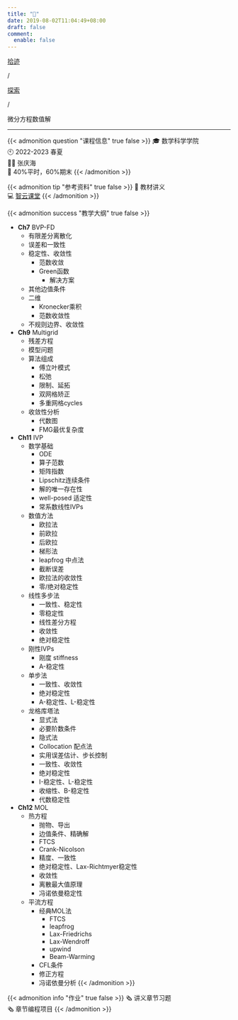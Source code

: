 ```yaml
---
title: "🏫"
date: 2019-08-02T11:04:49+08:00
draft: false
comment:
  enable: false
---
```


<div class="nav-tab">
  <a href="../../../cages"><p class="not">拾迹</p></a><p class="not">/</p>
  <a href="../"><p class="not">探索</p></a>
  <p class="now">/</p><p class="now">微分方程数值解</p>
</div>

---

{{< admonition question "课程信息" true false >}}
🎓 数学科学学院<br>
🕙 2022-2023 春夏<br>
🧑‍🏫 张庆海<br>
📝 40%平时，60%期末
{{< /admonition >}}

{{< admonition tip "参考资料" true false >}}
📑 教材讲义<br>
💻 [智云课堂](https://classroom.zju.edu.cn/coursedetail?course_id=51564&tenant_code=112)
{{< /admonition >}}

{{< admonition success "教学大纲" true false >}}
- **Ch7** BVP-FD
    - 有限差分离散化
    - 误差和一致性
    - 稳定性、收敛性
        - 范数收敛
        - Green函数
            - 解决方案
    - 其他边值条件
    - 二维
        - Kronecker乘积
        - 范数收敛性
    - 不规则边界、收敛性
- **Ch9** Multigrid
    - 残差方程
    - 模型问题
    - 算法组成
        - 傅立叶模式
        - 松弛
        - 限制、延拓
        - 双网格矫正
        - 多重网格cycles
    - 收敛性分析
        - 代数图
        - FMG最优复杂度
- **Ch11** IVP
    - 数学基础
        - ODE
        - 算子范数
        - 矩阵指数
        - Lipschitz连续条件
        - 解的唯一存在性
        - well-posed 适定性
        - 常系数线性IVPs
    - 数值方法
        - 欧拉法
        - 前欧拉
        - 后欧拉
        - 梯形法
        - leapfrog 中点法
        - 截断误差
        - 欧拉法的收敛性
        - 零/绝对稳定性
    - 线性多步法
        - 一致性、稳定性
        - 零稳定性
        - 线性差分方程
        - 收敛性
        - 绝对稳定性
    - 刚性IVPs
        - 刚度 stiffness
        - A-稳定性
    - 单步法
        - 一致性、收敛性
        - 绝对稳定性
        - A-稳定性、L-稳定性
    - 龙格库塔法
        - 显式法
        - 必要阶数条件
        - 隐式法
        - Collocation 配点法
        - 实用误差估计、步长控制
        - 一致性、收敛性
        - 绝对稳定性
        - I-稳定性、L-稳定性
        - 收缩性、B-稳定性
        - 代数稳定性
- **Ch12** MOL
    - 热方程
        - 抛物、导出
        - 边值条件、精确解
        - FTCS
        - Crank-Nicolson
        - 精度、一致性
        - 绝对稳定性、Lax-Richtmyer稳定性
        - 收敛性
        - 离散最大值原理
        - 冯诺依曼稳定性
    - 平流方程
        - 经典MOL法
            - FTCS
            - leapfrog
            - Lax-Friedrichs
            - Lax-Wendroff
            - upwind
            - Beam-Warming
        - CFL条件
        - 修正方程
        - 冯诺依曼分析
{{< /admonition >}}

{{< admonition info "作业" true false >}}
🗞️ 讲义章节习题<br>
🗞️ 章节编程项目
{{< /admonition >}}

<!--
{{< admonition failure "笔记" true false >}}
{{< /admonition >}}

{{< admonition note "经验" true false >}}
{{< /admonition >}}
-->

